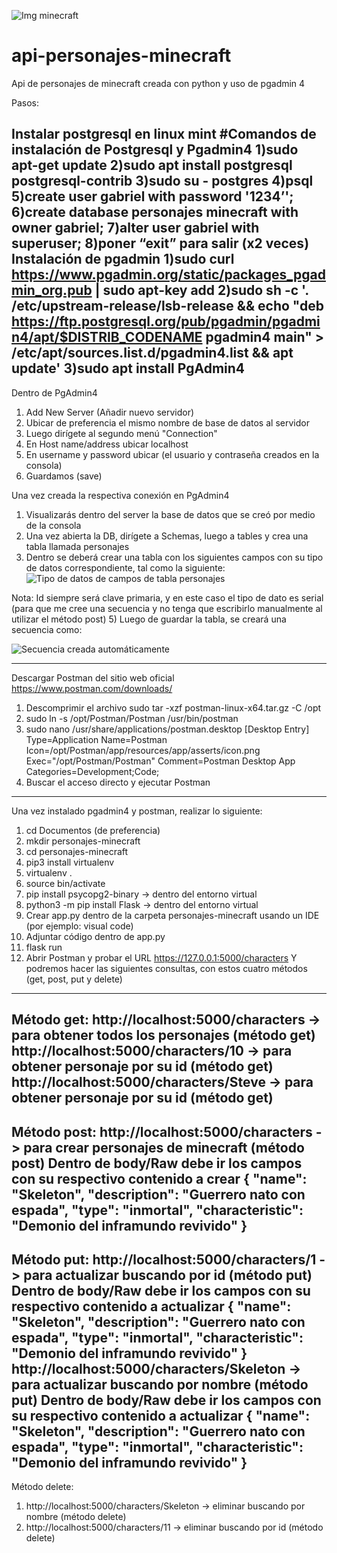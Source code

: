 ![Img minecraft](https://github.com/GabrielOrdonez2022/api-personajes-minecraft/assets/103681795/77d3968d-b0af-41c6-9876-0107b7f4c043)
# api-personajes-minecraft
Api de personajes de minecraft creada con python y uso de pgadmin 4

Pasos:
   
Instalar postgresql en linux mint
#Comandos de instalación de Postgresql y Pgadmin4
1)sudo apt-get update
2)sudo apt install postgresql postgresql-contrib
3)sudo su - postgres
4)psql
5)create user gabriel with password '1234’';
6)create database personajes minecraft with owner gabriel;
7)alter user gabriel with superuser;
8)poner “exit” para salir (x2 veces)
Instalación de pgadmin
1)sudo curl https://www.pgadmin.org/static/packages_pgadmin_org.pub | sudo apt-key add
2)sudo sh -c '. /etc/upstream-release/lsb-release && echo "deb https://ftp.postgresql.org/pub/pgadmin/pgadmin4/apt/$DISTRIB_CODENAME pgadmin4 main" > /etc/apt/sources.list.d/pgadmin4.list && apt update'
3)sudo apt install PgAdmin4
------------------------------------------------------------------------------------------------------------------------------------------------------
Dentro de PgAdmin4
1) Add New Server (Añadir nuevo servidor)
2) Ubicar de preferencia el mismo nombre de base de datos al servidor
3) Luego dirígete al segundo menú "Connection"
4) En Host name/address ubicar localhost
5) En username y password ubicar (el usuario y contraseña creados en la consola)
6) Guardamos (save)
   
Una vez creada la respectiva conexión en PgAdmin4
1) Visualizarás dentro del server la base de datos que se creó por medio de la consola
2) Una vez abierta la DB, dirígete a Schemas, luego a tables y crea una tabla llamada personajes
3) Dentro se deberá crear una tabla con los siguientes campos con su tipo de datos correspondiente, tal como la siguiente:
![Tipo de datos de campos de tabla personajes](https://github.com/GabrielOrdonez2022/api-personajes-minecraft/assets/103681795/15405868-dda6-4d87-b599-8a9065b7ce87)

Nota: Id siempre será clave primaria, y en este caso el tipo de dato es serial (para que me cree una secuencia y no tenga que escribirlo manualmente al utilizar el método post)
5) Luego de guardar la tabla, se creará una secuencia como:

![Secuencia creada automáticamente](https://github.com/GabrielOrdonez2022/api-personajes-minecraft/assets/103681795/e6c01718-2c4d-4cea-a76d-6b4d0d750f6a)

------------------------------------------------------------------------------------------------------------------------------------------------------
Descargar Postman del sitio web oficial
	https://www.postman.com/downloads/
1) Descomprimir el archivo
	sudo tar -xzf postman-linux-x64.tar.gz -C /opt
2) sudo ln -s /opt/Postman/Postman /usr/bin/postman
3) sudo nano /usr/share/applications/postman.desktop
[Desktop Entry]
Type=Application
Name=Postman
Icon=/opt/Postman/app/resources/app/asserts/icon.png
Exec="/opt/Postman/Postman"
Comment=Postman Desktop App
Categories=Development;Code;
4) Buscar el acceso directo y ejecutar Postman	
------------------------------------------------------------------------------------------------------------------------------------------------------

Una vez instalado pgadmin4 y postman, realizar lo siguiente:
1) cd Documentos (de preferencia)
2) mkdir personajes-minecraft
3) cd personajes-minecraft
5) pip3 install virtualenv
6) virtualenv .
7) source bin/activate
8) pip install psycopg2-binary    → dentro del entorno virtual 
9) python3 -m pip install Flask   → dentro del entorno virtual 
10) Crear app.py dentro de la carpeta personajes-minecraft usando un IDE (por ejemplo: visual code)
11) Adjuntar código dentro de app.py
12) flask run
13) Abrir Postman y probar el URL https://127.0.0.1:5000/characters
  Y podremos hacer las siguientes consultas, con estos cuatro métodos (get, post, put y delete)

------------------------------------------------------------------------------------------------------------------------------------------------------
Método get:
  http://localhost:5000/characters -> para obtener todos los personajes (método get)
  http://localhost:5000/characters/10 -> para obtener personaje por su id (método get)
  http://localhost:5000/characters/Steve -> para obtener personaje por su id (método get)
------------------------------------------------------------------------------------------------------------------------------------------------------
Método post:
  http://localhost:5000/characters -> para crear personajes de minecraft (método post)
  Dentro de body/Raw debe ir los campos con su respectivo contenido a crear
  {
      "name": "Skeleton",
      "description": "Guerrero nato con espada",
      "type": "inmortal",
      "characteristic": "Demonio del inframundo revivido"
  }
  ------------------------------------------------------------------------------------------------------------------------------------------------------
Método put:
http://localhost:5000/characters/1 -> para actualizar buscando por id (método put)
Dentro de body/Raw debe ir los campos con su respectivo contenido a actualizar
  {
      "name": "Skeleton",
      "description": "Guerrero nato con espada",
      "type": "inmortal",
      "characteristic": "Demonio del inframundo revivido"
  }
http://localhost:5000/characters/Skeleton -> para actualizar buscando por nombre (método put)
Dentro de body/Raw debe ir los campos con su respectivo contenido a actualizar
  {
      "name": "Skeleton",
      "description": "Guerrero nato con espada",
      "type": "inmortal",
      "characteristic": "Demonio del inframundo revivido"
  }
 ------------------------------------------------------------------------------------------------------------------------------------------------------ 
  Método delete:
1. http://localhost:5000/characters/Skeleton -> eliminar buscando por nombre (método delete)
2. http://localhost:5000/characters/11 -> eliminar buscando por id (método delete)






